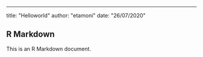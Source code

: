 ---
title: "Helloworld"
author: "etamoni"
date: "26/07/2020"

## R Markdown
This is an R Markdown document.
